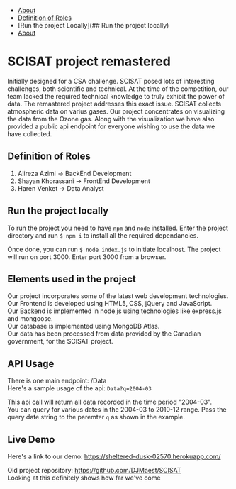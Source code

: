 * [About](#user-content-scisat-project-remastered)
* [Definition of Roles](##-Definition-of-Roles)
* [Run the project Locally](## Run the project locally)
* [About](#-SCISAT-project-remastered)


# SCISAT project remastered

Initially designed for a CSA challenge. SCISAT posed lots of interesting challenges, both scientific and technical. At the time of
the competition, our team lacked the required technical knowledge to truly exhibit the power of data. The remastered project addresses
this exact issue.
SCISAT collects atmospheric data on varius gases. Our project concentrates on visualizing the data from the Ozone gas. 
Along with the visualization we have also provided a public api endpoint for everyone wishing to use the data we have collected.

## Definition of Roles

1. Alireza Azimi -> BackEnd Development
2. Shayan Khorassani -> FrontEnd Development
3. Haren Venket -> Data Analyst

## Run the project locally

To run the project you need to have `npm` and `node` installed. 
Enter the project directory and run `$ npm i` to install all the required dependancies.

Once done, you can run `$ node index.js` to initiate localhost. The project will run on port 3000.
Enter port 3000 from a browser.

## Elements used in the project

Our project incorporates some of the latest web development technologies.<br/>
Our Frontend is developed using HTML5, CSS, jQuery and JavaScript.<br/>
Our Backend is implemented in node.js using technologies like express.js and mongoose.<br/>
Our database is implemented using MongoDB Atlas.<br/>
Our data has been processed from data provided by the Canadian government, for the SCISAT project.<br/>

## API Usage
There is one main endpoint:
/Data<br/>
Here's a sample usage of the api:
`Data?q=2004-03`

This api call will return all data recorded in the time period "2004-03".<br/>
You can query for various dates in the 2004-03 to 2010-12 range. Pass the query date string to the paremter `q` as shown in the example.<br/>

## Live Demo

Here's a link to our demo:
https://sheltered-dusk-02570.herokuapp.com/

Old project repository:
https://github.com/DJMaest/SCISAT
<br />
Looking at this definitely shows how far we've come
